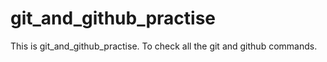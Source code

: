 # git_and_github_practise
This is git_and_github_practise. To check all the git and github commands.
